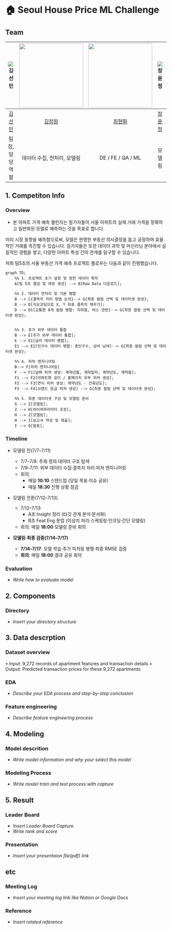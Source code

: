 # 🏠 Seoul House Price ML Challenge

## Team

| ![김선민](https://github.com/user-attachments/assets/263154ec-efa6-473a-bd55-3737fb5741bc) | <img src="https://avatars.githubusercontent.com/u/128503571?v=4](https://avatars.githubusercontent.com/u/128503571?v=4" width="200"> | <img src="https://github.com/user-attachments/assets/5c04a858-46ed-4043-9762-b7eaf7b1149a" width="200"> | ![장윤정](https://github.com/user-attachments/assets/af6a9ff5-56fc-4cd5-b61e-61269a24278d) | ![오패캠](https://avatars.githubusercontent.com/u/156163982?v=4) |
| :--------------------------------------------------------------: | :--------------------------------------------------------------: | :--------------------------------------------------------------: | :--------------------------------------------------------------: | :--------------------------------------------------------------: |
|            [김선민](https://github.com/nimnusmik)             |            [김장원](https://github.com/jkim1209)             |            [최현화](https://github.com/iejob)             |            [장윤정](https://github.com/yjjang06)             |            [오패캠](https://github.com/UpstageAILab)             |
|                            팀장, 담당 역할                             |                            데이터 수집, 전처리, 모델링                             |                            DE / FE / QA / ML                             |                            모델링                             |                            담당 역할                             |

## 1. Competiton Info

### Overview
- 본 아파트 가격 예측 챌린지는 참가자들이 서울 아파트의 실제 거래 가격을 정확하고 일반화된 모델로 예측하는 것을 목표로 합니다.

미리 시장 동향을 예측함으로써, 모델은 현명한 부동산 의사결정을 돕고 공정하며 효율적인 거래를 촉진할 수 있습니다. 참가자들은 또한 데이터 과학 및 머신러닝 분야에서 실질적인 경험을 쌓고, 다양한 아파트 특성 간의 관계를 탐구할 수 있습니다.

저희 팀5조의 서울 부동산 가격 예측 프로젝트 플로우는 다음과 같이 진행했습니다.

```mermaid
graph TD;
    %% 1. 프로젝트 초기 설정 및 원천 데이터 획득
    A[팀 5조 결성 및 레포 생성] --> B[Raw Data 다운로드];

    %% 2. 데이터 전처리 및 기본 병합
    B --> C{결측치 처리 방법 논의}--> G{최종 컬럼 선택 및 데이터셋 완성};
    B --> D[지오코딩으로 X, Y 좌표 결측치 채우기];
    D --> D1[교통편 8개 컬럼 병합: 지하철, 버스 관련]--> G{최종 컬럼 선택 및 데이터셋 완성};
    

    %% 3. 추가 외부 데이터 통합
    B --> E[추가 외부 데이터 통합];
    E --> E1[금리 데이터 병합];
    E1 --> E2[인구수 데이터 병합: 총인구수, 성비 남여]--> G{최종 컬럼 선택 및 데이터셋 완성};

    %% 4. 피처 엔지니어링
    B--> F[피처 엔지니어링]
    F --> F1[날짜 피처 생성: 계약년월, 계약일자, 계약년도, 계약월];
    F1 --> F2[아파트명 길이 / 홈페이지 유무 피처 생성];
    F2 --> F3[연식 피처 생성: 계약년도 - 건축년도];
    F3 --> F4[브랜드 등급 피처 생성] --> G{최종 컬럼 선택 및 데이터셋 완성};

    %% 5. 최종 데이터셋 구성 및 모델링 준비
    G --> Z[모델링];
    Z --> H[하이퍼파라미터 조정];
    H --> Z[모델링];
    H --> I[보고서 작성 및 제출];
    I --> Q[발표];

```

### Timeline

- 모델링 전(7/7–7/11)
    - 7/7–7/8: 주제 정의·데이터 구조 탐색
    - 7/9–7/11: 외부 데이터 수집·결측치 처리·피처 엔지니어링
    - 회의:
        - 매일 **10:10** 스탠드업 (당일 목표·이슈 공유)
        - 매일 **18:30** 진행 상황 점검
    
- 모델링 전환(7/12–7/13)
    - 7/12–7/13:
        - A조 Insight 정리 (타깃 관계 분석·문서화)
        - B조 Feat Eng 분업 (이상치 처리·스케일링·인코딩·간단 모델링)
    - 회의: 매일 **18:00** 모델링 준비 회의

- **모델링·최종 검증(7/14–7/17)**
    - **7/14–7/17**: 모델 학습·추가 피처링 병행·최종 RMSE 검증
    - **회의**: 매일 **18:00** 결과 공유 회의


### Evaluation

- _Write how to evaluate model_

## 2. Components

### Directory

- _Insert your directory structure_

## 3. Data descrption

### Dataset overview

•	Input: 9,272 records of apartment features and transaction details
•	Output: Predicted transaction prices for these 9,272 apartments

### EDA

- _Describe your EDA process and step-by-step conclusion_

### Feature engineering

- _Describe feature engineering process_

## 4. Modeling

### Model descrition

- _Write model information and why your select this model_

### Modeling Process

- _Write model train and test process with capture_

## 5. Result

### Leader Board

- _Insert Leader Board Capture_
- _Write rank and score_

### Presentation

- _Insert your presentaion file(pdf) link_

## etc

### Meeting Log

- _Insert your meeting log link like Notion or Google Docs_

### Reference

- _Insert related reference_
